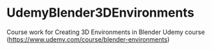# UdemyBlender3DEnvironments
Course work for Creating 3D Environments in Blender Udemy course (https://www.udemy.com/course/blender-environments)
